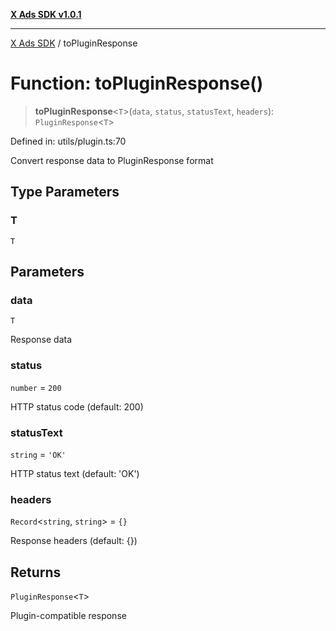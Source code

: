 [**X Ads SDK v1.0.1**](../README.md)

***

[X Ads SDK](../globals.md) / toPluginResponse

# Function: toPluginResponse()

> **toPluginResponse**\<`T`\>(`data`, `status`, `statusText`, `headers`): `PluginResponse`\<`T`\>

Defined in: utils/plugin.ts:70

Convert response data to PluginResponse format

## Type Parameters

### T

`T`

## Parameters

### data

`T`

Response data

### status

`number` = `200`

HTTP status code (default: 200)

### statusText

`string` = `'OK'`

HTTP status text (default: 'OK')

### headers

`Record`\<`string`, `string`\> = `{}`

Response headers (default: {})

## Returns

`PluginResponse`\<`T`\>

Plugin-compatible response

